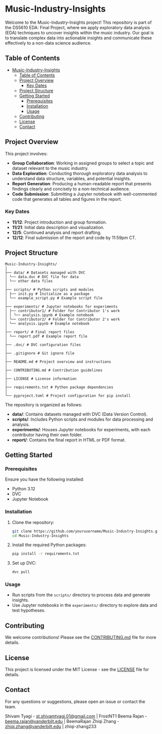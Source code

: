 # Music-Industry-Insights

Welcome to the Music-Industry-Insights project! This repository is part of the DS5610 EDA: Final Project, where we apply exploratory data analysis (EDA) techniques to uncover insights within the music industry. Our goal is to translate complex data into actionable insights and communicate these effectively to a non-data science audience.

## Table of Contents

- [Music-Industry-Insights](#music-industry-insights)
  - [Table of Contents](#table-of-contents)
  - [Project Overview](#project-overview)
    - [Key Dates](#key-dates)
  - [Project Structure](#project-structure)
  - [Getting Started](#getting-started)
    - [Prerequisites](#prerequisites)
    - [Installation](#installation)
    - [Usage](#usage)
  - [Contributing](#contributing)
  - [License](#license)
  - [Contact](#contact)

## Project Overview

This project involves:

- **Group Collaboration**: Working in assigned groups to select a topic and dataset relevant to the music industry.
- **Data Exploration**: Conducting thorough exploratory data analysis to understand data structure, variables, and potential insights.
- **Report Generation**: Producing a human-readable report that presents findings clearly and concisely to a non-technical audience.
- **Code Submission**: Submitting a Jupyter notebook with well-commented code that generates all tables and figures in the report.

### Key Dates

- **11/12**: Project introduction and group formation.
- **11/21**: Initial data description and visualization.
- **12/5**: Continued analysis and report drafting.
- **12/12**: Final submission of the report and code by 11:59pm CT.

## Project Structure
```
Music-Industry-Insights/
│
├── data/ # Datasets managed with DVC
│ └── data.dvc # DVC file for data
│ └── other data files
│
├── scripts/ # Python scripts and modules
│ ├── init.py # Initialize as a package
│ └── example_script.py # Example script file
│
├── experiments/ # Jupyter notebooks for experiments
│ ├── contributor1/ # Folder for Contributor 1's work
│ │ └── analysis.ipynb # Example notebook
│ └── contributor2/ # Folder for Contributor 2's work
│ └── analysis.ipynb # Example notebook
│
├── report/ # Final report files
│ └── report.pdf # Example report file
│
├── .dvc/ # DVC configuration files
│
├── .gitignore # Git ignore file
│
├── README.md # Project overview and instructions
│
├── CONTRIBUTING.md # Contribution guidelines
│
├── LICENSE # License information
│
├── requirements.txt # Python package dependencies
│
└── pyproject.toml # Project configuration for pip install
```

The repository is organized as follows:

- **data/**: Contains datasets managed with DVC (Data Version Control).
- **scripts/**: Includes Python scripts and modules for data processing and analysis.
- **experiments/**: Houses Jupyter notebooks for experiments, with each contributor having their own folder.
- **report/**: Contains the final report in HTML or PDF format.

## Getting Started

### Prerequisites

Ensure you have the following installed:

- Python 3.12
- DVC
- Jupyter Notebook

### Installation

1. Clone the repository:
   ```bash
   git clone https://github.com/yourusername/Music-Industry-Insights.git
   cd Music-Industry-Insights
   ```

2. Install the required Python packages:
   ```bash
   pip install -r requirements.txt
   ```

3. Set up DVC:
   ```bash
   dvc pull
   ```

### Usage

- Run scripts from the `scripts/` directory to process data and generate insights.
- Use Jupyter notebooks in the `experiments/` directory to explore data and test hypotheses.

## Contributing

We welcome contributions! Please see the [CONTRIBUTING.md](CONTRIBUTING.md) file for more details.

## License

This project is licensed under the MIT License - see the [LICENSE](LICENSE) file for details.

## Contact

For any questions or suggestions, please open an issue or contact the team.

Shivam Tyagi - st.shivamtyagi.01@gmail.com | FrostNT1
Beema Rajan - beema.rajan@vanderbilt.edu | BeemaRajan
Zhiqi Zhang - zhiqi.zhang@vanderbilt.edu | zhiqi-zhang233